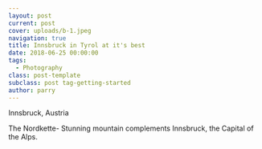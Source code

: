 ```yaml
---
layout: post
current: post
cover: uploads/b-1.jpeg
navigation: true
title: Innsbruck in Tyrol at it's best
date: 2018-06-25 00:00:00
tags:
  - Photography
class: post-template
subclass: post tag-getting-started
author: parry
---
```


Innsbruck, Austria

The Nordkette- Stunning mountain complements Innsbruck, the Capital of the Alps.

&nbsp;